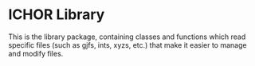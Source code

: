# ICHOR Library

This is the library package, containing classes and functions which read specific files (such as gjfs, ints, xyzs, etc.) that make it easier to manage and modify files.
